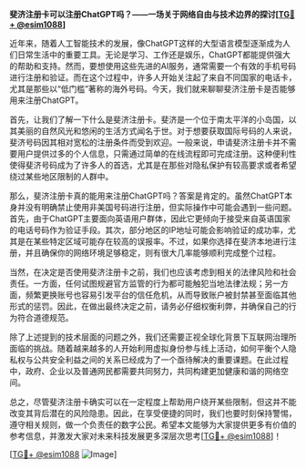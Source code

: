 **斐济注册卡可以注册ChatGPT吗？——一场关于网络自由与技术边界的探讨[[TG💪+ @esim1088](https://t.me/s/esim1088)]**

近年来，随着人工智能技术的发展，像ChatGPT这样的大型语言模型逐渐成为人们日常生活中的重要工具。无论是学习、工作还是娱乐，ChatGPT都能提供强大的帮助和支持。然而，要想使用这些先进的AI服务，通常需要一个有效的手机号码进行注册和验证。而在这个过程中，许多人开始关注起了来自不同国家的电话卡，尤其是那些以“低门槛”著称的海外号码。今天，我们就来聊聊斐济注册卡是否能够用来注册ChatGPT。

首先，让我们了解一下什么是斐济注册卡。斐济是一个位于南太平洋的小岛国，以其美丽的自然风光和悠闲的生活方式闻名于世。对于想要获取国际号码的人来说，斐济号码因其相对宽松的注册条件而受到欢迎。一般来说，申请斐济注册卡并不需要用户提供过多的个人信息，只需通过简单的在线流程即可完成注册。这种便利性使得斐济号码成为了许多人的首选，尤其是在那些对隐私保护有较高要求或者希望绕过某些地区限制的人群中。

那么，斐济注册卡真的能用来注册ChatGPT吗？答案是肯定的。虽然ChatGPT本身并没有明确禁止使用非美国号码进行注册，但实际操作中可能会遇到一些问题。首先，由于ChatGPT主要面向英语用户群体，因此它更倾向于接受来自英语国家的电话号码作为验证手段。其次，部分地区的IP地址可能会影响验证的成功率，尤其是在某些特定区域可能存在较高的误报率。不过，如果你选择在斐济本地进行注册，并且确保你的网络环境足够稳定，则有很大几率能够顺利完成整个过程。

当然，在决定是否使用斐济注册卡之前，我们也应该考虑到相关的法律风险和社会责任。一方面，任何试图规避官方监管的行为都可能触犯当地法律法规；另一方面，频繁更换账号也容易引发平台的信任危机，从而导致账户被封禁甚至面临其他形式的惩罚。因此，在做出最终决定之前，请务必仔细权衡利弊，并确保自己的行为符合道德规范。

除了上述提到的技术层面的问题之外，我们还需要正视全球化背景下互联网治理所面临的挑战。随着越来越多的人开始利用虚拟身份参与线上活动，如何平衡个人隐私权与公共安全利益之间的关系已经成为了一个亟待解决的重要课题。在此过程中，政府、企业以及普通网民都需要共同努力，共同构建更加健康和谐的网络空间。

总之，尽管斐济注册卡确实可以在一定程度上帮助用户绕开某些限制，但这并不能改变其背后潜在的风险隐患。因此，在享受便捷的同时，我们也要时刻保持警惕，遵守相关规则，做一个负责任的数字公民。希望本文能够为大家提供更多有价值的参考信息，并激发大家对未来科技发展更多深层次思考[[TG💪+ @esim1088](https://t.me/s/esim1088)]！

[[TG💪+ @esim1088](https://t.me/s/esim1088) ![Image](https://i.postimg.cc/4NQfJmqS/Snipaste-2025-05-13-00-14-12.png)]